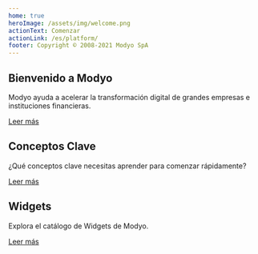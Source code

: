 ```yaml
---
home: true
heroImage: /assets/img/welcome.png
actionText: Comenzar
actionLink: /es/platform/
footer: Copyright © 2008-2021 Modyo SpA
---
```


<div class="features">
  <div class="feature">
    <h2>Bienvenido a Modyo</h2>
    <p>Modyo ayuda a acelerar la transformación digital de grandes empresas e instituciones financieras.</p>
    <a href="/es/platform/">Leer más</a>
  </div>
  <div class="feature">
    <h2>Conceptos Clave</h2>
    <p>¿Qué conceptos clave necesitas aprender para comenzar rápidamente?</p>
    <a href="/es/platform/key-concepts.html">Leer más</a>
  </div>
  <div class="feature">
    <h2>Widgets</h2>
    <p>Explora el catálogo de Widgets de Modyo.</p>
    <a href="/es/widgets/">Leer más</a>
  </div>
</div>
